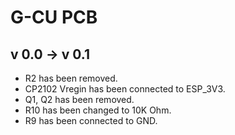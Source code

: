 # G-CU PCB
## v 0.0 -> v 0.1
- R2 has been removed.
- CP2102 Vregin has been connected to ESP_3V3.
- Q1, Q2 has been removed.
- R10 has been changed to 10K Ohm.
- R9 has been connected to GND. 
